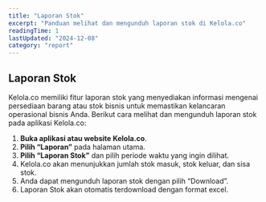 ```yaml
---
title: "Laporan Stok"
excerpt: "Panduan melihat dan mengunduh laporan stok di Kelola.co"
readingTime: 1
lastUpdated: "2024-12-08"
category: "report"
---
```


## Laporan Stok

Kelola.co memiliki fitur laporan stok yang menyediakan informasi mengenai persediaan barang atau stok bisnis untuk memastikan kelancaran operasional bisnis Anda. Berikut cara melihat dan mengunduh laporan stok pada aplikasi Kelola.co:

1. **Buka aplikasi atau website Kelola.co**.
2. **Pilih “Laporan”** pada halaman utama.
3. **Pilih “Laporan Stok”** dan pilih periode waktu yang ingin dilihat.
4. Kelola.co akan menunjukkan jumlah stok masuk, stok keluar, dan sisa stok.
5. Anda dapat mengunduh laporan stok dengan pilih “Download”.
6. Laporan Stok akan otomatis terdownload dengan format excel.